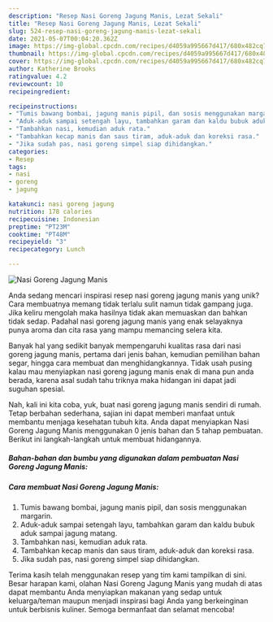 ```yaml
---
description: "Resep Nasi Goreng Jagung Manis, Lezat Sekali"
title: "Resep Nasi Goreng Jagung Manis, Lezat Sekali"
slug: 524-resep-nasi-goreng-jagung-manis-lezat-sekali
date: 2021-05-07T00:04:20.362Z
image: https://img-global.cpcdn.com/recipes/d4059a995667d417/680x482cq70/nasi-goreng-jagung-manis-foto-resep-utama.jpg
thumbnail: https://img-global.cpcdn.com/recipes/d4059a995667d417/680x482cq70/nasi-goreng-jagung-manis-foto-resep-utama.jpg
cover: https://img-global.cpcdn.com/recipes/d4059a995667d417/680x482cq70/nasi-goreng-jagung-manis-foto-resep-utama.jpg
author: Katherine Brooks
ratingvalue: 4.2
reviewcount: 10
recipeingredient:

recipeinstructions:
- "Tumis bawang bombai, jagung manis pipil, dan sosis menggunakan margarin."
- "Aduk-aduk sampai setengah layu, tambahkan garam dan kaldu bubuk aduk sampai jagung matang."
- "Tambahkan nasi, kemudian aduk rata."
- "Tambahkan kecap manis dan saus tiram, aduk-aduk dan koreksi rasa."
- "Jika sudah pas, nasi goreng simpel siap dihidangkan."
categories:
- Resep
tags:
- nasi
- goreng
- jagung

katakunci: nasi goreng jagung 
nutrition: 178 calories
recipecuisine: Indonesian
preptime: "PT23M"
cooktime: "PT48M"
recipeyield: "3"
recipecategory: Lunch

---
```



![Nasi Goreng Jagung Manis](https://img-global.cpcdn.com/recipes/d4059a995667d417/680x482cq70/nasi-goreng-jagung-manis-foto-resep-utama.jpg)

Anda sedang mencari inspirasi resep nasi goreng jagung manis yang unik? Cara membuatnya memang tidak terlalu sulit namun tidak gampang juga. Jika keliru mengolah maka hasilnya tidak akan memuaskan dan bahkan tidak sedap. Padahal nasi goreng jagung manis yang enak selayaknya punya aroma dan cita rasa yang mampu memancing selera kita.

Banyak hal yang sedikit banyak mempengaruhi kualitas rasa dari nasi goreng jagung manis, pertama dari jenis bahan, kemudian pemilihan bahan segar, hingga cara membuat dan menghidangkannya. Tidak usah pusing kalau mau menyiapkan nasi goreng jagung manis enak di mana pun anda berada, karena asal sudah tahu triknya maka hidangan ini dapat jadi suguhan spesial.




Nah, kali ini kita coba, yuk, buat nasi goreng jagung manis sendiri di rumah. Tetap berbahan sederhana, sajian ini dapat memberi manfaat untuk membantu menjaga kesehatan tubuh kita. Anda dapat menyiapkan Nasi Goreng Jagung Manis menggunakan 0 jenis bahan dan 5 tahap pembuatan. Berikut ini langkah-langkah untuk membuat hidangannya.

<!--inarticleads1-->

##### Bahan-bahan dan bumbu yang digunakan dalam pembuatan Nasi Goreng Jagung Manis:





<!--inarticleads2-->

##### Cara membuat Nasi Goreng Jagung Manis:

1. Tumis bawang bombai, jagung manis pipil, dan sosis menggunakan margarin.
1. Aduk-aduk sampai setengah layu, tambahkan garam dan kaldu bubuk aduk sampai jagung matang.
1. Tambahkan nasi, kemudian aduk rata.
1. Tambahkan kecap manis dan saus tiram, aduk-aduk dan koreksi rasa.
1. Jika sudah pas, nasi goreng simpel siap dihidangkan.




Terima kasih telah menggunakan resep yang tim kami tampilkan di sini. Besar harapan kami, olahan Nasi Goreng Jagung Manis yang mudah di atas dapat membantu Anda menyiapkan makanan yang sedap untuk keluarga/teman maupun menjadi inspirasi bagi Anda yang berkeinginan untuk berbisnis kuliner. Semoga bermanfaat dan selamat mencoba!
